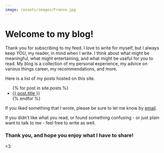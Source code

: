 ```yaml
---
image: /assets/images/France.jpg
---
```



# Welcome to my blog!

Thank you for subscribing to my feed. I love to write for myself, but I always keep *YOU*, my reader, in mind when I write. I think about what might be meaningful, what might entertaining, and what might be useful for you to read. My blog is a collection of my personal experience, my advice on various things career, my recommendations, and more.

Here is a list of my posts hosted on this site.

<ul>
  {% for post in site.posts %}
    <li>
      <a href="{{ post.url }}">{{ post.title }}</a>
    </li>
  {% endfor %}
</ul>

If you liked something that I wrote, please be sure to let me know by [email](mailto:rajigopal@gmail.com).

If you didn't like what you read, or found something confusing - or just plain want to talk to me - feel free to write as well.

### Thank you, and hope you enjoy what I have to share!

<3
